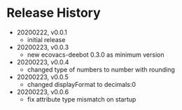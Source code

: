 # Release History

* 20200222, v0.0.1
	* initial release
* 20200223, v0.0.3
	* new ecovacs-deebot 0.3.0 as minimum version
* 20200223, v0.0.4
	* changed type of numbers to number with rounding
* 20200223, v0.0.5
	* changed displayFormat to decimals:0
* 20200223, v0.0.6
	* fix attribute type mismatch on startup
